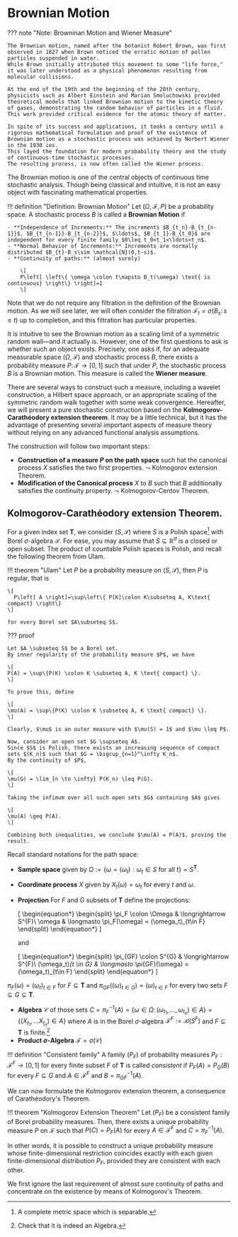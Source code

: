 # Brownian Motion

??? note "Note: Browninan Motion and Wiener Measure"

    The Brownian motion, named after the botanist Robert Brown, was first observed in 1827 when Brown noticed the erratic motion of pollen particles suspended in water.
    While Brown initially attributed this movement to some "life force," it was later understood as a physical phenomenon resulting from molecular collisions.
    
    At the end of the 19th and the beginning of the 20th century, physicists such as Albert Einstein and Marian Smoluchowski provided theoretical models that linked Brownian motion to the kinetic theory of gases, demonstrating the random behavior of particles in a fluid.
    This work provided critical evidence for the atomic theory of matter.
    
    In spite of its success and applications, it tooks a century until a rigorous mathematical formulation and proof of the existence of Brownian motion as a stochastic process was achieved by Norbert Wiener in the 1930 ies.
    This layed the foundation for modern probability theory and the study of continuous-time stochastic processes.
    The resulting process, is now often called the Wiener process.

The Brownian motion is one of the central objects of continuous time stochastic analysis.
Though being classical and intuitive, it is not an easy object with fascinating mathematical properties.

!!! definition "Definition: Brownian Motion"
    Let $(\Omega,\mathcal{F},P)$ be a probability space.
    A stochastic process $B$ is called a **Brownian Motion** if

    - **Independence of Increments:** The increments $B_{t_n}-B_{t_{n-1}}$, $B_{t_{n-1}}-B_{t_{n-2}}$, $\ldots$, $B_{t_1}-B_{t_0}$ are independent for every finite family $0\leq t_0<t_1<\ldots<t_n$.
    - **Normal Behavior of Increments:** Increments are normally distributed $B_{t}-B_s\sim \mathcal{N}(0,t-s)$.
    - **Continuity of paths:** (almost surely)

        \[
        P\left[ \left\{ \omega \colon t\mapsto B_t(\omega) \text{ is continuous} \right\} \right]=1
        \]

Note that we do not require any filtration in the definition of the Brownian motion.
As we will see later, we will often consider the filtration $\mathcal{F}_t=\sigma(B_s\colon s\leq t)$ up to completion, and this filtration has particular properties.

It is intuitive to see the Brownian motion as a scaling limit of a symmetric random wall&mdash;and it actually is.
However, one of the first questions to ask is whether such an object exists.
Precisely, one asks if, for an adequate measurable space $(\Omega,\mathcal{F})$ and stochastic process $B$, there exists a probability measure $P\colon\mathcal{F}\to [0,1]$ such that under $P$, the stochastic process $B$ is a Brownian motion.
This measure is called the **Wiener measure**.

There are several ways to construct such a measure, including a wavelet construction, a Hilbert space approach, or an appropriate scaling of the symmetric random walk together with some weak convergence.
Hereafter, we will present a pure stochastic construction based on the **Kolmogorov-Carathéodory extension theorem**.
It may be a little technical, but it has the advantage of presenting several important aspects of measure theory without relying on any advanced functional analysis assumptions.

The construction will follow two important steps:

* **Construction of a measure $P$ on the path space** such hat the canonical process $X$ satisfies the two first properties. $\leadsto$ Kolmogorov extension Theorem.
* **Modification of the Canonical process** $X$ to $B$ such that $B$ additionally satisfies the continuity property. $\leadsto$ Kolmogorov-Centov Theorem.

## Kolmogorov-Carathéodory extension Theorem.

For a given index set $\mathbf{T}$, we consider $(S,\mathcal{S})$ where $S$ is a Polish space[^1] with Borel $\sigma$-algebra $\mathcal{S}$.
For ease, you may assume that $S \subseteq \mathbb{R}^d$ is a closed or open subset.
The product of countable Polish spaces is Polish, and recall the following theorem from Ulam.

!!! theorem "Ulam"
    Let $P$ be a probability measure on $(S,\mathcal{S})$, then $P$ is regular, that is

    \[
      P\left[ A \right]=\sup\left\{ P[K]\colon K\subseteq A, K\text{ compact} \right\}
    \]

    for every Borel set $A\subseteq S$.


??? proof

    Let $A \subseteq S$ be a Borel set.
    By inner regularity of the probability measure $P$, we have

    \[
    P(A) = \sup\{P(K) \colon K \subseteq A, K \text{ compact} \}.
    \]

    To prove this, define

    \[
    \mu(A) = \sup\{P(K) \colon K \subseteq A, K \text{ compact} \}.
    \]

    Clearly, $\mu$ is an outer measure with $\mu(S) = 1$ and $\mu \leq P$.

    Now, consider an open set $G \supseteq A$.
    Since $S$ is Polish, there exists an increasing sequence of compact sets $(K_n)$ such that $G = \bigcup_{n=1}^\infty K_n$.
    By the continuity of $P$,

    \[
    \mu(G) = \lim_{n \to \infty} P(K_n) \leq P(G).
    \]

    Taking the infimum over all such open sets $G$ containing $A$ gives

    \[
    \mu(A) \geq P(A).
    \]

    Combining both inequalities, we conclude $\mu(A) = P(A)$, proving the result.


Recall standard notations for the path space:

- **Sample space** given by $\Omega :=\{\omega=(\omega_t) :\omega_t \in  S \text{ for all } t\}=S^{\mathbf{T}}$.
- **Coordinate process** $X$ given by $X_t(\omega)=\omega_t$ for every $t$ and $\omega$.
- **Projection** For $F$ and $G$ subsets of $\mathbf{T}$ define the projections:
  
    \[
    \begin{equation*}
      \begin{split}
        \pi_F \colon \Omega & \longrightarrow S^{F}\\
                      \omega & \longmasto  \pi_F(\omega) = (\omega_t)_{t\in F}
      \end{split}
    \end{equation*}
    \]
    
    and
    
    \[
    \begin{equation*}
      \begin{split}
        \pi_{GF} \colon S^{G} & \longrightarrow S^{F}\\
                      (\omega_t)_{t \in G} & \longmasto  \pi_{GF}(\omega) = (\omega_t)_{t\in F}
      \end{split}
    \end{equation*}
    \]



$\pi_F(\omega) = (\omega_t)_{t\in F}$ for $F\subseteq \mathbf{T}$ and $\pi_{GF}((\omega)_{t \in G})=(\omega)_{t\in F}$ for every two sets $F\subseteq G \subseteq \mathbf{T}$.
- **Algebra** $\mathcal{C}$ of those sets $C=\pi^{-1}_F(A)=\{ \omega \in \Omega\colon (\omega_{t_1},\ldots,\omega_{t_n})\in A \}=\{(X_{t_1},\ldots X_{t_n})\in A\}$ where $A$ is in the Borel $\sigma$-algebra $\mathcal{F}^F:=\mathcal{B}(S^F)$ and $F\subseteq\mathbf{T}$ is finite.[^2]
- **Product $\sigma$-Algebra** $\mathcal{F}=\sigma(\mathcal{C})$

!!! definition "Consistent family"
    A family $(P_{F})$ of probability measures $P_F:\mathcal{F}^F\to [0,1]$ for every finite subset $F$ of $\mathbf{T}$ is called *consistent* if $P_{F}(A)=P_{G}\left( B \right)$ for every $F\subseteq G$ and $A\in \mathcal{F}^F$ and $B=\pi_{GF}^{-1}(A)$.

We can now formulate the Kolmogorov extension theorem, a consequence of Carathéodory's Theorem.

!!! theorem "Kolmogorov Extension Theorem"
    Let $(P_F)$ be a consistent family of Borel probability measures.
    Then, there exists a unique probability measure $P$ on $\mathcal{F}$ such that $P(C)=P_F(A)$ for every $A \in \mathcal{F}^F$ and $C=\pi^{-1}_F(A)$.

In other words, it is possible to construct a unique probability measure whose finite-dimensional restriction coincides exactly with each given finite-dimensional distribution $P_F$, provided they are consistent with each other.

[^1]: A complete metric space which is separable.
[^2]: Check that it is indeed an Algebra.




We first ignore the last requirement of almost sure continuity of paths and concentrate on the existence by means of Kolmogorov's Theorem.

